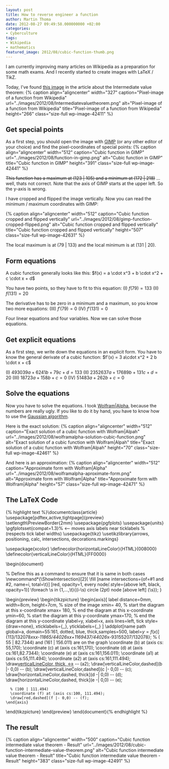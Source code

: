 ```yaml
---
layout: post
title: How to reverse engineer a function
author: Martin Thoma
date: 2012-08-27 09:49:58.000000000 +02:00
categories:
- Cyberculture
tags:
- Wikipedia
- mathematics
featured_image: 2012/08/cubic-function-thumb.png
---
```

I am currently improving many articles on Wikipedia as a preparation for some math exams. And I recently started to create images with LaTeX / TikZ. 

Today, I've found <a href="http://commons.wikimedia.org/wiki/File:Intermediatevaluetheorem.png">this image</a> in the article about the Intermediate value theorem:
{% caption align="aligncenter" width="327" caption="Pixel-image of a function from Wikipedia" url="../images/2012/08/Intermediatevaluetheorem.png" alt="Pixel-image of a function from Wikipedia" title="Pixel-image of a function from Wikipedia" height="266" class="size-full wp-image-42411" %}

<h2>Get special points</h2>
As a first step, you should open the image with <a href="http://en.wikipedia.org/wiki/GIMP">GIMP</a> (or any other editor of your choice) and find the pixel-coordinates of special points:
{% caption align="aligncenter" width="512" caption="Cubic function in GIMP" url="../images/2012/08/function-in-gimp.png" alt="Cubic function in GIMP" title="Cubic function in GIMP" height="391" class="size-full wp-image-42441" %}

<del datetime="2012-08-30T08:36:40+00:00">This function has a maximum at (123 | 105) and a minimum at (172 | 218)</del> ... well, thats not correct. Note that the axis of GIMP starts at the upper left. So the y-axis is wrong.

I have cropped and flipped the image vertically. Now you can read the minimum / maximum coordinates with GIMP:

{% caption align="aligncenter" width="512" caption="Cubic function cropped and flipped vertically" url="../images/2012/08/gimp-function-cropped-flipped.png" alt="Cubic function cropped and flipped vertically" title="Cubic function cropped and flipped vertically" height="507" class="size-full wp-image-42631" %}

The local maximum is at (79 | 133) and the local minimum is at (131 | 20).

<h2>Form equations</h2>
A cubic function generally looks like this:
$f(x) = a \cdot x^3 + b \cdot x^2 + c \cdot x + d$

You have two points, so they have to fit to this equation:
(I) $f(79) = 133$
(II) $f(131) = 20$

The derivative has to be zero in a minimum and a maximum, so you know two more equations:
(III) $f'(79) = 0$
(IV)  $f'(131) = 0$

Four linear equations and four variables. Now we can solve those equations.

<h2>Get explicit equations</h2>
As a first step, we write down the equations in an explicit form. You have to know the general derivate of a cubic function:
$f'(x) = 3 a\cdot x^2 + 2 b \cdot x + c$

(I) $493039a + 6241b+79c + d = 133$
(II) $2352637a + 17689b + 131c + d = 20$
(III) $18723a + 158 b + c = 0$
(IV) $51483 a + 262 b + c = 0$

<h2>Solve the equations</h2>
Now you have to solve the equations. I took <a href="http://www.wolframalpha.com/input/?i=493039*a%2B6241*b%2B79*c%2Bd%3D133%2C+2352637*a%2B17689*b%2B131*c%2Bd%3D20%2C+18723*a%2B158*b%2Bc%3D0%2C+51483*a%2B262*b%2Bc%3D0">Wolfram|Alpha</a>, because the numbers are really ugly. If you like to do it by hand, you have to know how to use the <a href="http://en.wikipedia.org/wiki/Gaussian_elimination">Gaussian algorithm</a>.

Here is the exact solution:
{% caption align="aligncenter" width="512" caption="Exact solution of a cubic function with Wolfram|Alpah" url="../images/2012/08/wolframalpha-solution-cubic-function.png" alt="Exact solution of a cubic function with Wolfram|Alpah" title="Exact solution of a cubic function with Wolfram|Alpah" height="70" class="size-full wp-image-42461" %}

And here is an approximation:
{% caption align="aligncenter" width="512" caption="Approximate form with Wolfram|Alpha" url="../images/2012/08/wolframalpha-aproximate-form.png" alt="Approximate form with Wolfram|Alpha" title="Approximate form with Wolfram|Alpha" height="57" class="size-full wp-image-42471" %}

<h2>The LaTeX Code</h2>
{% highlight text %}\documentclass{article}
\usepackage[pdftex,active,tightpage]{preview}
\setlength\PreviewBorder{2mm}
\usepackage{pgfplots}
\usepackage{units}
\pgfplotsset{compat=1.3}% <-- moves axis labels near ticklabels
                        % (respects tick label widths)
\usepackage{tikz}
\usetikzlibrary{arrows, positioning, calc, intersections, decorations.markings}

\usepackage{xcolor}
\definecolor{horizontalLineColor}{HTML}{008000}
\definecolor{verticalLineColor}{HTML}{FF0000}
 
\begin{document}

% Define this as a command to ensure that it is same in both cases
\newcommand*{\ShowIntersection}[2]{
\fill 
    [name intersections={of=#1 and #2, name=i, total=\t}] 
    [red, opacity=1, every node/.style={above left, black, opacity=1}] 
    \foreach \s in {1,...,\t}{(i-\s) circle (2pt)
        node [above left] {\s}};
}

\begin{preview}
\begin{tikzpicture}
    \begin{axis}[
        label distance=0mm,
        width=8cm, height=7cm,     % size of the image
        xmin= 40,      % start the diagram at this x-coordinate
        xmax= 180,    % end   the diagram at this x-coordinate
        ymin=60,     % start the diagram at this y-coordinate
        ymax=170,   % end   the diagram at this y-coordinate
        ylabel=y,
        xlabel=x,
        axis lines=left,
        tick style={draw=none},
        xticklabels={,,},
        yticklabels={,,}
    ]
      \addplot[name path global=a, domain=55:161, dotted, blue, 
               thick,samples=500, label=$y=f(x)$] 
        {113/132078*x*x*x-11865/44026*x*x+1169437/44026*x-93155207/132078};
      % ( 55 |  82.7344) and (161 | 156.011) are on the graph
      \coordinate (b) at (axis cs: 55,170);
      \coordinate (c) at (axis cs:161,170);
      \coordinate (d) at (axis cs:161,82.7344);
      \coordinate (e) at (axis cs:161,156.011);
      \coordinate (a1) at (axis cs:55,111.494);
      \coordinate (a2) at (axis cs:161,111.494);
      \draw[verticalLineColor, thick, <->](a1) -- (a2);
      \draw[verticalLineColor,dashed](b |- 0,0) -- (b);
      \draw[verticalLineColor,dashed](c |- 0,0) -- (c);
      \draw[horizontalLineColor,dashed, thick](d -| 0,0) -- (d);
      \draw[horizontalLineColor,dashed, thick](e -| 0,0) -- (e);

      % (100 | 111.494)
      \coordinate (f) at (axis cs:100, 111.494);
      \draw[red,dashed](f |- 0,0) -- (f);
    \end{axis} 
\end{tikzpicture}
\end{preview}
\end{document}{% endhighlight %}

<h2>The result</h2>
{% caption align="aligncenter" width="500" caption="Cubic function intermediate value theorem - Result" url="../images/2012/08/cubic-function-intermediate-value-theorem.png" alt="Cubic function intermediate value theorem - Result" title="Cubic function intermediate value theorem - Result" height="383" class="size-full wp-image-42491" %}
